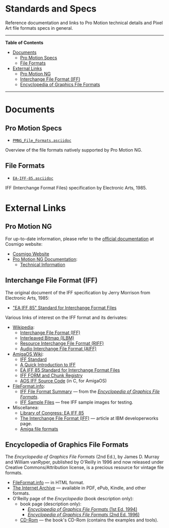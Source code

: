 # Standards and Specs

Reference documentation and links to Pro Motion technical details and Pixel Art file formats specs in general.


-----

**Table of Contents**

<!-- MarkdownTOC autolink="true" bracket="round" autoanchor="false" lowercase="only_ascii" uri_encoding="true" levels="1,2,3" -->

- [Documents](#documents)
    - [Pro Motion Specs](#pro-motion-specs)
    - [File Formats](#file-formats)
- [External Links](#external-links)
    - [Pro Motion NG](#pro-motion-ng)
    - [Interchange File Format \(IFF\)](#interchange-file-format-iff)
    - [Encyclopedia of Graphics File Formats](#encyclopedia-of-graphics-file-formats)

<!-- /MarkdownTOC -->

-----


# Documents

## Pro Motion Specs

- [`PMNG_File_Formats.asciidoc`][PMNG_File_Formats adoc]

Overview of the file formats natively supported by Pro Motion NG.

## File Formats

- [`EA-IFF-85.asciidoc`][EA-IFF-85 adoc]

IFF (Interchange Format Files) specification by Electronic Arts, 1985.

# External Links

## Pro Motion NG

For up-to-date information, please refer to the [official documentation] at Cosmigo website:

- [Cosmigo Website]
- [Pro Motion NG Documentation]:
    + [Technical Information]


## Interchange File Format (IFF)

The original document of the IFF specification by Jerry Morrison from Electronic Arts, 1985:

- ["EA IFF 85" Standard for Interchange Format Files][EA IFF 85]

Various links of interest on the IFF format and its derivates:

- [Wikipedia]:
    + [Interchange File Format (IFF)][WP IFF]
    + [Interleaved Bitmap (ILBM)][WP ILBM]
    + [Resource Interchange File Format (RIFF)][WP RIFF]
    + [Audio Interchange File Format (AIFF)][WP AIFF]
- [AmigaOS Wiki]:
    + [IFF Standard][AOS IFF Standard]
    + [A Quick Introduction to IFF][AOS IFF Quick Intro]
    + [EA IFF 85 Standard for Interchange Format Files][AOS EA IFF 85]
    + [IFF FORM and Chunk Registry][AOS IFF Chunk Registry]
    + [AOS IFF Source Code]  (in C, for AmigaOS)
- [FileFormat.info]:
    + [IFF File Format Summary] — from the [_Encyclopedia of Graphics File Formats_][EGFF].
    + [IFF Sample Files] — free IFF sample images for testing.
- Miscellanea:
    + [Library of Congress: EA IFF 85](https://www.loc.gov/preservation/digital/formats/fdd/fdd000115.shtml)
    + [The Interchange File Format (IFF)](https://www.ibm.com/developerworks/library/pa-spec16/) —  article at IBM developerworks page.
    + [Amiga file formats](http://lclevy.free.fr/amiga/formats.html)


## Encyclopedia of Graphics File Formats

The _Encyclopedia of Graphics File Formats_ (2nd Ed.), by James D. Murray and William vanRyper, published by O'Reilly in 1996 and now released under Creative Commons/Attribution license, is a precious resource for vintage file formats.


- [FileFormat.info][EGFF FileFormat.info] — in HTML format.
- [The Internet Archive][EGFF Archive.org] — available in PDF, ePub, Kindle, and other formats.
- O'Reilly page of the _Encyclopedia_ (book description only):
    + book page (description only):
        * [_Encyclopedia of Graphics File Formats_ (1st Ed. 1994)][EGFF O'Reilly 1994]
        * [_Encyclopedia of Graphics File Formats_ (2nd Ed. 1996)][EGFF O'Reilly 1996]
    + [CD-Rom][EGFF O'Reilly CD-Rom] — the book's CD-Rom (contains the examples and tools).

<!-----------------------------------------------------------------------------
                               REFERENCE LINKS                                
------------------------------------------------------------------------------>

<!-- project files & folders -->

[PMNG_File_Formats adoc]: ./PMNG_File_Formats.asciidoc
[EA-IFF-85 adoc]: ./EA-IFF-85.asciidoc

<!-- References -->

[official documentation]: https://www.cosmigo.com/promotion/docs/onlinehelp/main.htm "View Pro Motion NG official online documentation"

[Cosmigo Website]: https://www.cosmigo.com/ "Visit Cosmigo website"
[Pro Motion NG Documentation]: https://www.cosmigo.com/promotion/docs/onlinehelp/main.htm "View the online documentation of Pro Motion NG"
[Technical Information]: https://www.cosmigo.com/promotion/docs/onlinehelp/TechnicalInfos.htm "View the 'Technical Information' page in the official Pro Motion NG documentation"

<!------------------------------- File Formats ------------------------------->

<!-- Encyclopedia of Graphics File Formats -->

[EGFF]: #encyclopedia-of-graphics-file-formats "Jump to section"


[EGFF O'Reilly 1994]: http://shop.oreilly.com/product/9781565920583.do "View the 'Encyclopedia of Graphics File Formats' 1st Edition (1994) page at O'Reilly"
[EGFF O'Reilly 1996]: http://shop.oreilly.com/product/9781565921610.do "View the 'Encyclopedia of Graphics File Formats' 2nd Edition (1996) page at O'Reilly"
[EGFF O'Reilly CD-Rom]: https://resources.oreilly.com/examples/9781565920583/tree/master "CD-Rom of the 'Encyclopedia of Graphics File Formats' at O'Reilly"

[EGFF Archive.org]: https://archive.org/details/mac_Graphics_File_Formats_Second_Edition_1996 "View the 'Encyclopedia of Graphics File Formats' at the Internet Archive"

[EGFF FileFormat.info]: http://www.fileformat.info/resource/book/1565921615/index.htm "View the 'Encyclopedia of Graphics File Formats' at FileFormat.info"

<!-------------------------------- IFF Format -------------------------------->

[EA IFF 85]: http://www.martinreddy.net/gfx/2d/IFF.txt "View the original 'EA IFF 85' document by Jerry Morrison, 1985"


<!-- FileFormat.info -->

[FileFormat.info]: http://www.fileformat.info

[IFF Sample Files]: http://www.fileformat.info/format/iff/sample/index.htm "Sample images in IFF format"

[IFF File Format Summary]: http://www.fileformat.info/format/iff/egff.htm



<!-- Wikipedia -->

[Wikipedia]: https://en.wikipedia.org

[WP AIFF]: https://en.wikipedia.org/wiki/Audio_Interchange_File_Format
[WP IFF]: https://en.wikipedia.org/wiki/Interchange_File_Format
[WP ILBM]: https://en.wikipedia.org/wiki/ILBM
[WP RIFF]: https://en.wikipedia.org/wiki/Resource_Interchange_File_Format

<!-- AmigaOS Wiki -->

[AmigaOS Wiki]: https://wiki.amigaos.net/wiki/

[AOS IFF Standard]: https://wiki.amigaos.net/wiki/IFF_Standard
[AOS IFF Quick Intro]: https://wiki.amigaos.net/wiki/A_Quick_Introduction_to_IFF
[AOS EA IFF 85]: https://wiki.amigaos.net/wiki/EA_IFF_85_Standard_for_Interchange_Format_Files
[AOS IFF Chunk Registry]: https://wiki.amigaos.net/wiki/IFF_FORM_and_Chunk_Registry
[AOS IFF Source Code]: https://wiki.amigaos.net/wiki/IFF_Source_Code


<!-- EOF -->

